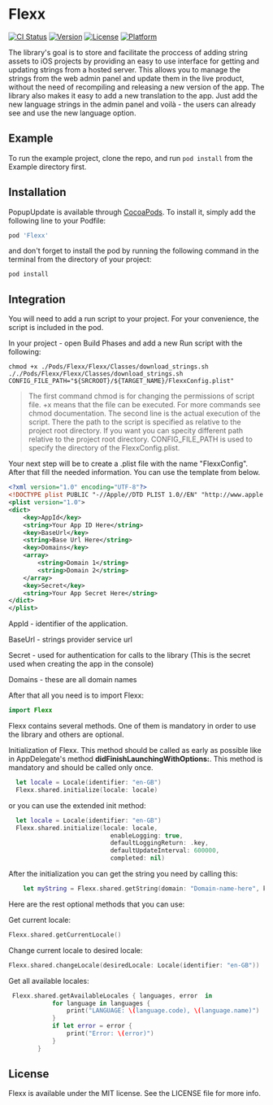 # Flexx

[![CI Status](https://img.shields.io/travis/nadezhdanikolova/PopupUpdate.svg?style=flat)](https://github.com/scalefocus/Flex-ios/)
[![Version](https://img.shields.io/cocoapods/v/PopupUpdate.svg?style=flat)](https://cocoapods.org/pods/Flexx)
[![License](https://img.shields.io/cocoapods/l/PopupUpdate.svg?style=flat)](https://cocoapods.org/pods/Flexx)
[![Platform](https://img.shields.io/cocoapods/p/PopupUpdate.svg?style=flat)](https://cocoapods.org/pods/Flexx)

The library's goal is to store and facilitate the proccess of adding string assets to iOS projects by providing an easy to use interface for getting and updating strings from a hosted server. This allows you to manage the strings from the web admin panel and update them in the live product, without the need of recompiling and releasing a new version of the app. The library also makes it easy to add a new translation to the app. Just add the new language strings in the admin panel and voilà - the users can already see and use the new language option.

## Example

To run the example project, clone the repo, and run `pod install` from the Example directory first.

## Installation

PopupUpdate is available through [CocoaPods](https://cocoapods.org). To install
it, simply add the following line to your Podfile:

```ruby
pod 'Flexx'
```

and don't forget to install the pod by running the following command in the terminal from the directory of your project:

```
pod install
```

## Integration

You will need to add a run script to your project. For your convenience, the script is included in the pod.

In your project - open Build Phases and add a new Run script with the following:

```
chmod +x ./Pods/Flexx/Flexx/Classes/download_strings.sh
././Pods/Flexx/Flexx/Classes/download_strings.sh
CONFIG_FILE_PATH="${SRCROOT}/${TARGET_NAME}/FlexxConfig.plist"
```

>The first command chmod is for changing the permissions of script file. +x means that the file can be executed. For more commands see chmod documentation. The second line is the actual execution of the script. There the path to the script is specified as relative to the project root directory. If you want you can specity different path relative to the project root directory.
>CONFIG_FILE_PATH is used to specify the directory of the FlexxConfig.plist.


Your next step will be to create a .plist file with the name "FlexxConfig".
After that fill the needed information. You can use the template from below.

```xml
<?xml version="1.0" encoding="UTF-8"?>
<!DOCTYPE plist PUBLIC "-//Apple//DTD PLIST 1.0//EN" "http://www.apple.com/DTDs/PropertyList-1.0.dtd">
<plist version="1.0">
<dict>
	<key>AppId</key>
	<string>Your App ID Here</string>
	<key>BaseUrl</key>
	<string>Base Url Here</string>
	<key>Domains</key>
	<array>
		<string>Domain 1</string>
		<string>Domain 2</string>
	</array>
	<key>Secret</key>
	<string>Your App Secret Here</string>
</dict>
</plist>

```

AppId - identifier of the application.

BaseUrl - strings provider service url

Secret - used for authentication for calls to the library (This is the secret used when creating the app in the console)

Domains - these are all domain names

After that all you need is to import Flexx:

```swift
import Flexx
```

Flexx contains several methods. One of them is mandatory in order to use the library and others are optional.

Initialization of Flexx. This method should be called as early as possible like in AppDelegate's method **didFinishLaunchingWithOptions:**. This method is mandatory and should be called only once.

```swift
  let locale = Locale(identifier: "en-GB")
  Flexx.shared.initialize(locale: locale)
```

or you can use the extended init method:

```swift
  let locale = Locale(identifier: "en-GB")
  Flexx.shared.initialize(locale: locale,
                        	enableLogging: true,
                            defaultLoggingReturn: .key,
                            defaultUpdateInterval: 600000,
                            completed: nil)
```

After the initialization you can get the string you need by calling this:

```swift
	let myString = Flexx.shared.getString(domain: "Domain-name-here", key: "word-key-here")
```

Here are the rest optional methods that you can use:

Get current locale:
```swift
Flexx.shared.getCurrentLocale()
```

Change current locale to desired locale:
```swift
Flexx.shared.changeLocale(desiredLocale: Locale(identifier: "en-GB"))
```

Get all available locales:
```swift
 Flexx.shared.getAvailableLocales { languages, error  in
            for language in languages {
                print("LANGUAGE: \(language.code), \(language.name)")
            }
            if let error = error {
                print("Error: \(error)")
            }
        }
```

## License

Flexx is available under the MIT license. See the LICENSE file for more info.
